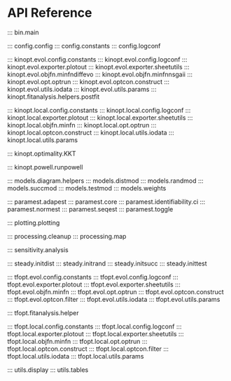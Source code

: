 # API Reference

::: bin.main

::: config.config
::: config.constants
::: config.logconf

::: kinopt.evol.config.constants
::: kinopt.evol.config.logconf
::: kinopt.evol.exporter.plotout
::: kinopt.evol.exporter.sheetutils
::: kinopt.evol.objfn.minfndiffevo
::: kinopt.evol.objfn.minfnnsgaii
::: kinopt.evol.opt.optrun
::: kinopt.evol.optcon.construct
::: kinopt.evol.utils.iodata
::: kinopt.evol.utils.params
::: kinopt.fitanalysis.helpers.postfit

::: kinopt.local.config.constants
::: kinopt.local.config.logconf
::: kinopt.local.exporter.plotout
::: kinopt.local.exporter.sheetutils
::: kinopt.local.objfn.minfn
::: kinopt.local.opt.optrun
::: kinopt.local.optcon.construct
::: kinopt.local.utils.iodata
::: kinopt.local.utils.params

::: kinopt.optimality.KKT

::: kinopt.powell.runpowell

::: models.diagram.helpers
::: models.distmod
::: models.randmod
::: models.succmod
::: models.testmod
::: models.weights

::: paramest.adapest
::: paramest.core
::: paramest.identifiability.ci
::: paramest.normest
::: paramest.seqest
::: paramest.toggle

::: plotting.plotting

::: processing.cleanup
::: processing.map

::: sensitivity.analysis

::: steady.initdist
::: steady.initrand
::: steady.initsucc
::: steady.inittest

::: tfopt.evol.config.constants
::: tfopt.evol.config.logconf
::: tfopt.evol.exporter.plotout
::: tfopt.evol.exporter.sheetutils
::: tfopt.evol.objfn.minfn
::: tfopt.evol.opt.optrun
::: tfopt.evol.optcon.construct
::: tfopt.evol.optcon.filter
::: tfopt.evol.utils.iodata
::: tfopt.evol.utils.params

::: tfopt.fitanalysis.helper

::: tfopt.local.config.constants
::: tfopt.local.config.logconf
::: tfopt.local.exporter.plotout
::: tfopt.local.exporter.sheetutils
::: tfopt.local.objfn.minfn
::: tfopt.local.opt.optrun
::: tfopt.local.optcon.construct
::: tfopt.local.optcon.filter
::: tfopt.local.utils.iodata
::: tfopt.local.utils.params

::: utils.display
::: utils.tables